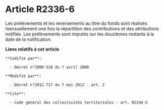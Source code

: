 # Article R2336-6

Les prélèvements et les reversements au titre du fonds sont réalisés mensuellement une fois la répartition des contributions
et des attributions notifiée. Les prélèvements sont imputés sur les douzièmes restants à la date de la notification.

**Liens relatifs à cet article**

	**Codifié par**:

	  - Décret n°2000-318 du 7 avril 2000

	**Modifié par**:

	  - Décret n°2012-717 du 7 mai 2012 - art. 2

	**Cite**:

	  - Code général des collectivités territoriales - art. R2336-5
